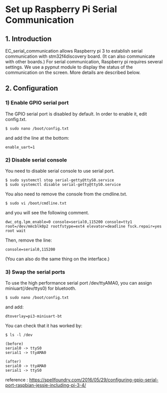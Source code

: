 # Set up Raspberry Pi Serial Communication
## 1. Introduction
EC_serial_communication allows Raspberry pi 3 to establish serial communication with stm32f4discovery board.
(It can also communicate with other boards.)
For serial communication, Raspberry pi requires several settings.
We use a pypnut module to display the status of the communication on the screen.
More details are described below.
## 2. Configuration
### 1) Enable GPIO serial port
The GPIO serial port is disabled by default. In order to enable it, edit config.txt.

    $ sudo nano /boot/config.txt

and add the line at the bottom:

    enable_uart=1
### 2) Disable serial console
You need to disable serial console to use serial port.

    $ sudo systemctl stop serial-getty@ttyS0.service
    $ sudo systemctl disable serial-getty@ttyS0.service

You also need to remove the console from the cmdline.txt. 

    $ sudo vi /boot/cmdline.txt

and you will see the following comment.

    dwc_otg.lpm_enable=0 console=serial0,115200 console=tty1 root=/dev/mmcblk0p2 rootfstype=ext4 elevator=deadline fsck.repair=yes root wait

Then, remove the line:

    console=serial0,115200

(You can also do the same thing on the interface.)

### 3) Swap the serial ports
To use the high performance serial port /dev/ttyAMA0, you can assign miniuart(/dev/ttys0) for bluetooth.

    $ sudo nano /boot/config.txt

and add:

    dtoverlay=pi3-miniuart-bt

You can check that it has worked by:

    $ ls -l /dev

    (before)
    serial0 -> ttyS0
    serial1 -> ttyAMA0

    (after)
    serial0 -> ttyAMA0
    serial1 -> ttyS0

reference : https://spellfoundry.com/2016/05/29/configuring-gpio-serial-port-raspbian-jessie-including-pi-3-4/